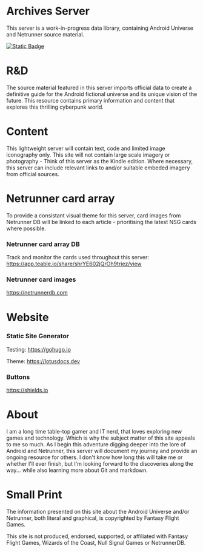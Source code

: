 # Archives Server

This server is a work-in-progress data library, containing Android Universe and Netrunner source material.

[![Static Badge](https://img.shields.io/badge/Archives_Server-ALPHA-blue?style=flat)](https://archivesserver.github.io)

# R&D

The source material featured in this server imports official data to create a definitive guide for the Android fictional universe and its unique vision of the future. This resource contains primary information and content that explores this thrilling cyberpunk world.

# Content

This lightweight server will contain text, code and limited image iconography only. This site will not contain large scale imagery or photography - Think of this server as the Kindle edition. Where necessary, this server can include relevant links to and/or suitable embeded imagery from official sources.

# Netrunner card array

To provide a consistant visual theme for this server, card images from Netrunner DB will be linked to each article - prioritising the latest NSG cards where possible.

### Netrunner card array DB
Track and monitor the cards used throughout this server: https://app.teable.io/share/shrYE602jQrOh9triez/view

### Netrunner card images
https://netrunnerdb.com

# Website

### Static Site Generator
Testing: https://gohugo.io

Theme: https://lotusdocs.dev

### Buttons
https://shields.io

# About

I am a long time table-top gamer and IT nerd, that loves exploring new games and technology. Which is why the subject matter of this site appeals to me so much. As I begin this adventure digging deeper into the lore of Android and Netrunner, this server will document my journey and provide an ongoing resource for others. I don't know how long this will take me or whether I'll ever finish, but I'm looking forward to the discoveries along the way... while also learning more about Git and markdown.

# Small Print

The information presented on this site about the Android Universe and/or Netrunner, both literal and graphical, is copyrighted by Fantasy Flight Games.

This site is not produced, endorsed, supported, or affiliated with Fantasy Flight Games, Wizards of the Coast, Null Signal Games or NetrunnerDB.


